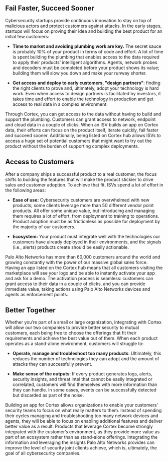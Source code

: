 ## Fail Faster, Succeed Sooner

Cybersecurity startups provide continuous innovation to stay on top of malicious actors and protect customers against attacks. In the early stages, startups will focus on proving their idea and building the best product for an initial few customers:


* **Time to market and avoiding plumbing work are key.** The secret sauce is probably 10% of your product in terms of code and effort. A lot of time is spent building the plumbing that enables access to the data required to apply their products’ intelligent algorithms. Agents, network probes and decoders must be completed before your product shows its value; building them will slow you down and make your runway shorter.

* **Get access and deploy to early customers, "design partners"**: finding the right clients to prove and, ultimately, adopt your technology is hard work. Even when access to design partners is facilitated by investors, it takes time and effort to enable the technology in production and get access to real data in a complex environment.

Through Cortex, you can get access to the data without having to build and support the plumbing. Customers can grant access to network, endpoint and cloud data in a couple of clicks. When an ISV builds an app on Cortex data, their efforts can focus on the product itself, iterate quickly, fail faster and succeed sooner. Additionally, being listed on Cortex hub allows ISVs to access a huge set of potential customers that might want to try out the product without the burden of supporting complex deployments.



## Access to Customers

After a company ships a successful product to a real customer, the focus shifts to building the features that will make the product stickier to drive sales and customer adoption. To achieve that fit, ISVs spend a lot of effort in the following areas:


* **Ease of use:** Cybersecurity customers are overwhelmed with new products; some clients leverage more than 50 different vendor point products. All offer some unique value, but introducing and managing them requires a lot of effort, from deployment to training to operations. Product adoption must be as frictionless as possible for deployment by the majority of our customers.

* **Ecosystem:** Your product must integrate well with the technologies our customers have already deployed in their environments, and the signals (i.e., alerts) products create should be easily actionable.

Palo Alto Networks has more than 60,000 customers around the world and growing constantly with the power of our massive global sales force. Having an app listed on the Cortex hub means that all customers visiting the marketplace will see your logo and be able to instantly activate your app and ask for a demo. The activation process is seamless: customers can grant access to their data in a couple of clicks, and you can provide immediate value, taking actions using Palo Alto Networks devices and agents as enforcement points.



## Better Together

Whether you’re part of a small or large organization, integrating with Cortex will allow our two companies to provide better security to mutual customers, each being free to choose the offerings that fit their requirements and achieve the best value out of them. When each product operates as a stand-alone environment, customers will struggle to:


* **Operate, manage and troubleshoot too many products**: Ultimately, this reduces the number of technologies they can adopt and the amount of attacks they can successfully prevent.

* **Make sense of the outputs**: If every product generates logs, alerts, security insights, and threat intel that cannot be easily integrated or correlated, customers will find themselves with more information than they can handle. In some cases, events can be successfully detected but discarded as part of the noise.

Building an app for Cortex allows organizations to enable your customers’ security teams to focus on what really matters to them. Instead of spending their cycles managing and troubleshooting too many network devices and agents, they will be able to focus on enabling additional features and deliver better value as a result. Products that leverage Cortex become strongly integrated with the customer’s environment, as they provide more value as part of an ecosystem rather than as stand-alone offerings. Integrating the information and leveraging the insights Palo Alto Networks provides can improve the level of security joint clients achieve, which is, ultimately, the goal of all cybersecurity companies.
